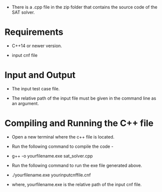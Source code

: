 * There is a .cpp file in the zip folder that contains the source code of the SAT solver.

# Requirements

   * C++14 or newer version.

   * input cnf file

# Input and Output

   * The input test case file.

   * The relative path of the input file must be given in the command line as an argument.

# Compiling and Running the C++ file

   * Open a new terminal where the c++ file is located.

   * Run the following command to compile the code -

   * g++ -o yourfilename.exe sat_solver.cpp 

   * Run the following command to run the exe file generated above.
  
   * ./yourfilename.exe yourinputcnffile.cnf

   * where, yourfilename.exe is the relative path of the input cnf file.